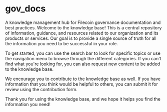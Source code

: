 # gov_docs
A knowledge management hub for Filecoin governance documentation and best practices. 
Welcome to the knowledge base! This is a central repository of information, guidance, and resources related to our organization and its products or services. Our goal is to provide a single source of truth for all the information you need to be successful in your role.

To get started, you can use the search bar to look for specific topics or use the navigation menu to browse through the different categories. If you can't find what you're looking for, you can also request new content to be added to the knowledge base.

We encourage you to contribute to the knowledge base as well. If you have information that you think would be helpful to others, you can submit it for review using the contribution form.

Thank you for using the knowledge base, and we hope it helps you find the information you need!
